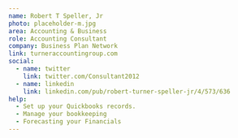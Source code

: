 ```yaml
---
name: Robert T Speller, Jr
photo: placeholder-m.jpg
area: Accounting & Business
role: Accounting Consultant
company: Business Plan Network
link: turneraccountingroup.com
social:
  - name: twitter
    link: twitter.com/Consultant2012
  - name: linkedin
    link: linkedin.com/pub/robert-turner-speller-jr/4/573/636
help:
  - Set up your Quickbooks records.
  - Manage your bookkeeping
  - Forecasting your Financials
---
```

